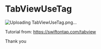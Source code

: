 # TabViewUseTag

![Uploading TabViewUseTag.png…]()

Tutorial from: https://swiftontap.com/tabview

Thank you
